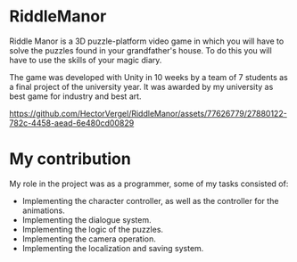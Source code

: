 # RiddleManor

Riddle Manor is a 3D puzzle-platform video game in which you will have to solve the puzzles found in your grandfather's house. To do this you will have to use the skills of your magic diary.

The game was developed with Unity in 10 weeks by a team of 7 students as a final project of the university year. It was awarded by my university as best game for industry and best art.



https://github.com/HectorVergel/RiddleManor/assets/77626779/27880122-782c-4458-aead-6e480cd00829



# My contribution

My role in the project was as a programmer, some of my tasks consisted of:

- Implementing the character controller, as well as the controller for the animations.
- Implementing the dialogue system.
- Implementing the logic of the puzzles.
- Implementing the camera operation.
- Implementing the localization and saving system.
